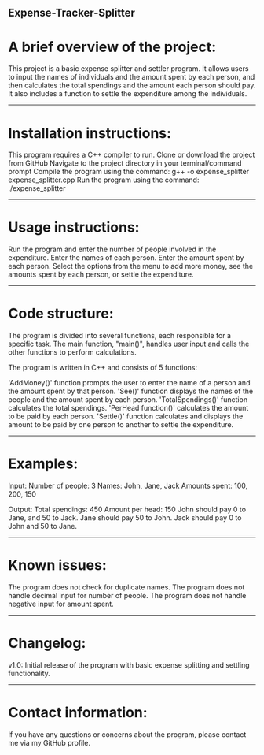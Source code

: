 ## Expense-Tracker-Splitter

# A brief overview of the project:

This project is a basic expense splitter and settler program. It allows users to input the names of individuals and the amount spent by each person, and then calculates the total spendings and the amount each person should pay. It also includes a function to settle the expenditure among the individuals.

-----------------------------------------------------------------------------------------------------------------------------------------------------------------------
# Installation instructions:

This program requires a C++ compiler to run.
Clone or download the project from GitHub
Navigate to the project directory in your terminal/command prompt
Compile the program using the command: g++ -o expense_splitter expense_splitter.cpp
Run the program using the command: ./expense_splitter

-----------------------------------------------------------------------------------------------------------------------------------------------------------------------
# Usage instructions:

Run the program and enter the number of people involved in the expenditure.
Enter the names of each person.
Enter the amount spent by each person.
Select the options from the menu to add more money, see the amounts spent by each person, or settle the expenditure.

-----------------------------------------------------------------------------------------------------------------------------------------------------------------------
# Code structure:

The program is divided into several functions, each responsible for a specific task. The main function, "main()", handles user input and calls the other functions to perform calculations. 

The program is written in C++ and consists of 5 functions:

'AddMoney()' function prompts the user to enter the name of a person and the amount spent by that person.
'See()' function displays the names of the people and the amount spent by each person.
'TotalSpendings()' function calculates the total spendings.
'PerHead function()' calculates the amount to be paid by each person.
'Settle()' function calculates and displays the amount to be paid by one person to another to settle the expenditure.

-----------------------------------------------------------------------------------------------------------------------------------------------------------------------
# Examples:

Input:
Number of people: 3
Names: John, Jane, Jack
Amounts spent: 100, 200, 150

Output:
Total spendings: 450
Amount per head: 150
John should pay 0 to Jane, and 50 to Jack.
Jane should pay 50 to John.
Jack should pay 0 to John and 50 to Jane.

-----------------------------------------------------------------------------------------------------------------------------------------------------------------------
# Known issues:

The program does not check for duplicate names.
The program does not handle decimal input for number of people.
The program does not handle negative input for amount spent.

-----------------------------------------------------------------------------------------------------------------------------------------------------------------------
# Changelog:

v1.0: Initial release of the program with basic expense splitting and settling functionality.

-----------------------------------------------------------------------------------------------------------------------------------------------------------------------
# Contact information:

If you have any questions or concerns about the program, please contact me via my GitHub profile.
